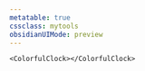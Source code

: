 ```yaml
---
metatable: true
cssclass: mytools
obsidianUIMode: preview
---
```


```jsx:
<ColorfulClock></ColorfulClock>
```